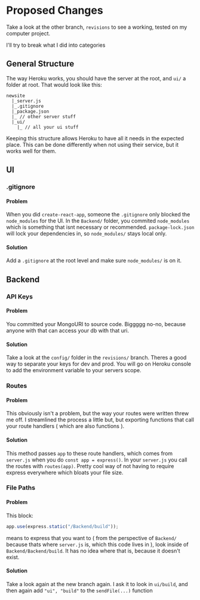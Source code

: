 # Proposed Changes

Take a look at the other branch, `revisions` to see a working, tested on my computer project.

I'll try to break what I did into categories

## General Structure

The way Heroku works, you should have the server at the root, and `ui/` a folder at root. That would look like this:

```text
newsite
  |_server.js
  |_.gitignore
  |_package.json
  |_ // other server stuff
  |_ui/
    |_ // all your ui stuff
```

Keeping this structure allows Heroku to have all it needs in the expected place. This can be done differently when not using their service, but it works well for them.

## UI

### .gitignore

#### Problem

When you did `create-react-app`, someone the `.gitignore` only blocked the `node_modules` for the UI. In the `Backend/` folder, you commited `node_modules` which is something that isnt necessary or recommended. `package-lock.json` will lock your dependencies in, so `node_modules/` stays local only.

#### Solution

Add a `.gitignore` at the root level and make sure `node_modules/` is on it.

## Backend

### API Keys

#### Problem

You committed your MongoURI to source code. Biggggg no-no, because anyone with that can access your db with that uri.

#### Solution

Take a look at the `config/` folder in the `revisions/` branch. Theres a good way to separate your keys for dev and prod. You will go on Heroku console to add the environment variable to your servers scope.

### Routes

#### Problem

This obviously isn't a problem, but the way your routes were written threw me off. I streamlined the process a little but, but exporting functions that call your route handlers ( which are also functions ).

#### Solution

This method passes `app` to these route handlers, which comes from `server.js` when you do `const app = express()`. In your `server.js` you call the routes with `routes(app)`. Pretty cool way of not having to require express everywhere which bloats your file size.

### File Paths

#### Problem

This block:

```js
app.use(express.static("/Backend/build"));
```

means to express that you want to ( from the perspective of `Backend/` because thats where `server.js` is, which this code lives in ), look inside of `Backend/Backend/build`. It has no idea where that is, because it doesn't exist.

#### Solution

Take a look again at the new branch again. I ask it to look in `ui/build`, and then again add `"ui", "build"` to the `sendFile(...)` function
